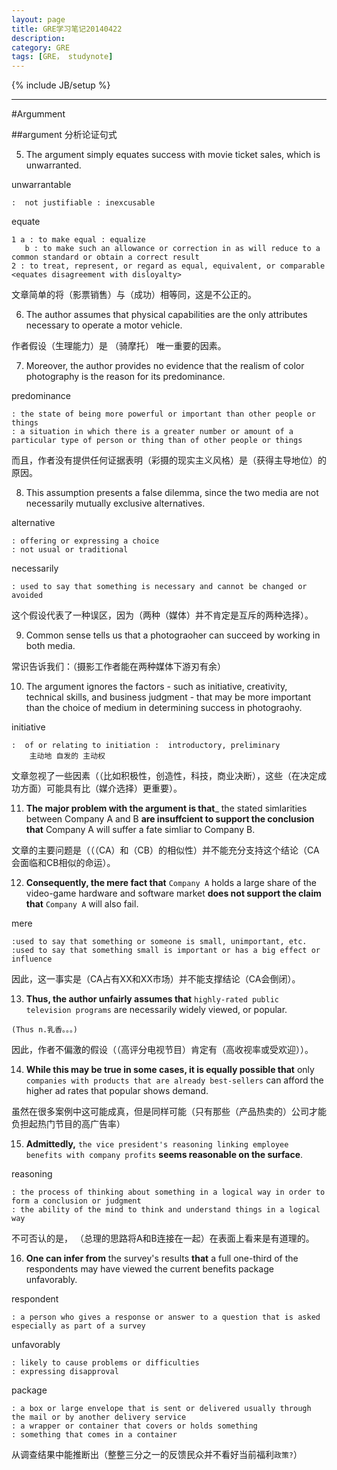 ```yaml
---
layout: page
title: GRE学习笔记20140422
description: 
category: GRE
tags: [GRE， studynote]
---
```

{% include JB/setup %}

---

#Argumment

##argument 分析论证句式

5. The argument simply equates success with movie ticket sales, which is unwarranted.

unwarrantable

    :  not justifiable : inexcusable

equate

    1 a : to make equal : equalize 
       b : to make such an allowance or correction in as will reduce to a common standard or obtain a correct result
    2 : to treat, represent, or regard as equal, equivalent, or comparable <equates disagreement with disloyalty>

文章简单的将（影票销售）与（成功）相等同，这是不公正的。

6. The author assumes that physical capabilities are the only attributes necessary to operate a motor vehicle.

作者假设（生理能力）是 （骑摩托） 唯一重要的因素。

7. Moreover, the author provides no evidence that the realism of color photography is the reason for its predominance.

predominance

    : the state of being more powerful or important than other people or things
    : a situation in which there is a greater number or amount of a particular type of person or thing than of other people or things

而且，作者没有提供任何证据表明（彩摄的现实主义风格）是（获得主导地位）的原因。

8. This assumption presents a false dilemma, since the two media are not necessarily mutually exclusive alternatives.

alternative

    : offering or expressing a choice
    : not usual or traditional

necessarily

    : used to say that something is necessary and cannot be changed or avoided

这个假设代表了一种误区，因为（两种（媒体）并不肯定是互斥的两种选择）。

9. Common sense tells us that a photograoher can succeed by working in both media.

常识告诉我们：（摄影工作者能在两种媒体下游刃有余）

10. The argument ignores the factors - such as initiative, creativity, technical skills, and business judgment - that may be more important than the choice of medium in determining success in photograohy.

initiative

    :  of or relating to initiation :  introductory, preliminary
        主动地 自发的 主动权

文章忽视了一些因素（（比如积极性，创造性，科技，商业决断），这些（在决定成功方面）可能具有比（媒介选择）更重要）。

11. __The major problem with the argument is that___ the stated simlarities between Company A and B __are insuffcient to support the conclusion that__ Company A will suffer a fate simliar to Company B.

文章的主要问题是（（（CA）和（CB）的相似性）并不能充分支持这个结论（CA会面临和CB相似的命运）。

12. __Consequently, the mere fact that__ `Company A` holds a large share of the video-game hardware and software market __does not support the claim that__ `Company A` will also fail.

mere

    :used to say that something or someone is small, unimportant, etc.
    :used to say that something small is important or has a big effect or influence

因此，这一事实是（CA占有XX和XX市场）并不能支撑结论（CA会倒闭）。

13. __Thus, the author unfairly assumes that__ `highly-rated public television programs` are necessarily widely viewed, or popular.

`(Thus n.乳香。。。)`

因此，作者不偏激的假设（（高评分电视节目）肯定有（高收视率或受欢迎））。

14. __While this may be true in some cases, it is equally possible that__ only `companies with products that are already best-sellers` can afford the higher ad rates that popular shows demand.

虽然在很多案例中这可能成真，但是同样可能（只有那些（产品热卖的）公司才能负担起热门节目的高广告率）

15. __Admittedly,__ `the vice president's reasoning linking employee benefits with company profits` __seems reasonable on the surface__.

reasoning

    : the process of thinking about something in a logical way in order to form a conclusion or judgment
    : the ability of the mind to think and understand things in a logical way

不可否认的是， （总理的思路将A和B连接在一起）在表面上看来是有道理的。

16. __One can infer from__ the survey's results __that__ a full one-third of the respondents may have viewed the current benefits package unfavorably.

respondent

    : a person who gives a response or answer to a question that is asked especially as part of a survey

unfavorably

    : likely to cause problems or difficulties
    : expressing disapproval

package

    : a box or large envelope that is sent or delivered usually through the mail or by another delivery service
    : a wrapper or container that covers or holds something
    : something that comes in a container

从调查结果中能推断出（整整三分之一的反馈民众并不看好当前福利`政策?`）